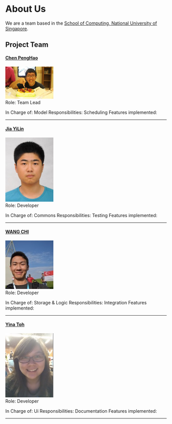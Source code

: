 # About Us

We are a team based in the [School of Computing, National University of Singapore](http://www.comp.nus.edu.sg).

## Project Team

#### [Chen PengHao](https://github.com/chenpenghao) <br>
<img src="images/ChenPengHao.png" width="150"><br>
Role: Team Lead

In Charge of: Model
Responsibilities: Scheduling
Features implemented:

-----

#### [Jia YiLin](https://github.com/emiyak)
<img src="images/JiaYiLin.png" width="150"><br>
Role: Developer <br>

In Charge of: Commons
Responsibilities: Testing
Features implemented: 

-----

#### [WANG CHI](https://github.com/wangchi92)
<img src="images/WangChi.png" width="150"><br>
Role: Developer <br>

In Charge of: Storage & Logic
Responsibilities: Integration
Features implemented:

-----

#### [Yina Toh](https://github.com/yinatoh)
<img src="images/YinaToh.png" width="150"><br>
Role: Developer <br>

In Charge of: Ui
Responsibilities: Documentation
Features implemented:

-----